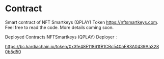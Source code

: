 # Contract
Smart contract of NFT Smartkeys (QPLAY) Token
https://nftsmartkeys.com. Feel free to read the code. More details coming soon.

Deployed Contracts
NFTSmartkeys (QPLAY) Deployer :

https://bc.kardiachain.io/token/0x3fe48E11861fB1CBc540aE83A0439Aa3280b5d50
